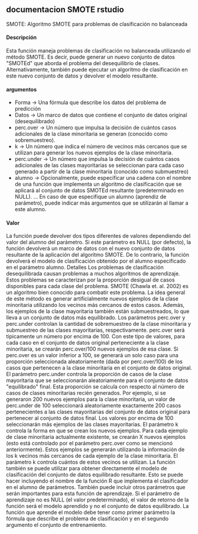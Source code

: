 ## documentacion SMOTE rstudio

SMOTE: Algoritmo SMOTE para problemas de clasificación no balanceada 

#### Descripción 

Esta función maneja problemas de clasificación no balanceada utilizando el método SMOTE. Es decir, puede generar un nuevo conjunto de datos "SMOTEd" que aborda el problema del desequilibrio de clases. Alternativamente, también puede ejecutar un algoritmo de clasificación en este nuevo conjunto de datos y devolver el modelo resultante.

#### argumentos

- Forma -> Una fórmula que describe los datos del problema de predicción 
- Datos -> Un marco de datos que contiene el conjunto de datos original (desequilibrado) 
- perc.over -> Un número que impulsa la decisión de cuántos casos adicionales de la clase minoritaria se generan (conocido como sobremuestreo). 
- k -> Un número que indica el número de vecinos más cercanos que se utilizan para generar los nuevos ejemplos de la clase minoritaria. 
- perc.under -> Un número que impulsa la decisión de cuántos casos adicionales de las clases mayoritarias se seleccionan para cada caso generado a partir de la clase minoritaria (conocido como submuestreo) 
- alumno -> Opcionalmente, puede especificar una cadena con el nombre de una función que implementa un algoritmo de clasificación que se aplicará al conjunto de datos SMOTEd resultante (predeterminado en NULL). ... En caso de que especifique un alumno (aprendiz de parámetro), puede indicar más argumentos que se utilizarán al llamar a este alumno.

#### Valor

La función puede devolver dos tipos diferentes de valores dependiendo del valor del alumno del parámetro. Si este parámetro es NULL (por defecto), la función devolverá un marco de datos con el nuevo conjunto de datos resultante de la aplicación del algoritmo SMOTE. De lo contrario, la función devolverá el modelo de clasificación obtenido por el alumno especificado en el parámetro alumno. Detalles Los problemas de clasificación desequilibrada causan problemas a muchos algoritmos de aprendizaje. Estos problemas se caracterizan por la proporción desigual de casos disponibles para cada clase del problema. SMOTE (Chawla et. al. 2002) es un algoritmo bien conocido para combatir este problema. La idea general de este método es generar artificialmente nuevos ejemplos de la clase minoritaria utilizando los vecinos más cercanos de estos casos. Además, los ejemplos de la clase mayoritaria también están submuestreados, lo que lleva a un conjunto de datos más equilibrado. Los parámetros perc.over y perc.under controlan la cantidad de sobremuestreo de la clase minoritaria y submuestreo de las clases mayoritarias, respectivamente. perc.over será típicamente un número por encima de 100. Con este tipo de valores, para cada caso en el conjunto de datos original perteneciente a la clase minoritaria, se crearán perc.over/100 nuevos ejemplos de esa clase. Si perc.over es un valor inferior a 100, se generará un solo caso para una proporción seleccionada aleatoriamente (dada por perc.over/100) de los casos que pertenecen a la clase minoritaria en el conjunto de datos original. El parámetro perc.under controla la proporción de casos de la clase mayoritaria que se seleccionarán aleatoriamente para el conjunto de datos "equilibrado" final. Esta proporción se calcula con respecto al número de casos de clases minoritarias recién generados. Por ejemplo, si se generaron 200 nuevos ejemplos para la clase minoritaria, un valor de perc.under de 100 seleccionará aleatoriamente exactamente 200 casos pertenecientes a las clases mayoritarias del conjunto de datos original para pertenecer al conjunto de datos final. Los valores por encima de 100 seleccionarán más ejemplos de las clases mayoritarias. El parámetro k controla la forma en que se crean los nuevos ejemplos. Para cada ejemplo de clase minoritaria actualmente existente, se crearán X nuevos ejemplos (esto está controlado por el parámetro perc.over como se mencionó anteriormente). Estos ejemplos se generarán utilizando la información de los k vecinos más cercanos de cada ejemplo de la clase minoritaria. El parámetro k controla cuántos de estos vecinos se utilizan. La función también se puede utilizar para obtener directamente el modelo de clasificación del conjunto de datos equilibrado resultante. Esto se puede hacer incluyendo el nombre de la función R que implementa el clasificador en el alumno de parámetros. También puede incluir otros parámetros que serán importantes para esta función de aprendizaje. Si el parámetro de aprendizaje no es NULL (el valor predeterminado), el valor de retorno de la función será el modelo aprendido y no el conjunto de datos equilibrado. La función que aprende el modelo debe tener como primer parámetro la fórmula que describe el problema de clasificación y en el segundo argumento el conjunto de entrenamiento.

